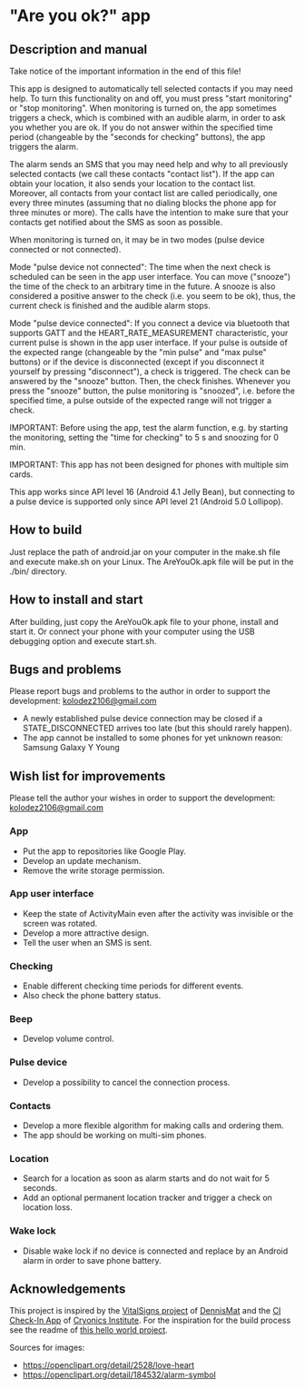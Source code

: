 # "Are you ok?" app

## Description and manual

Take notice of the important information in the end of this file!

This app is designed to automatically tell selected contacts if you may need help. To turn this functionality on and off, you must press "start monitoring" or "stop monitoring". When monitoring is turned on, the app sometimes triggers a check, which is combined with an audible alarm, in order to ask you whether you are ok. If you do not answer within the specified time period (changeable by the "seconds for checking" buttons), the app triggers the alarm.

The alarm sends an SMS that you may need help and why to all previously selected contacts (we call these contacts "contact list"). If the app can obtain your location, it also sends your location to the contact list. Moreover, all contacts from your contact list are called periodically, one every three minutes (assuming that no dialing blocks the phone app for three minutes or more). The calls have the intention to make sure that your contacts get notified about the SMS as soon as possible.

When monitoring is turned on, it may be in two modes (pulse device connected or not connected).

Mode "pulse device not connected": The time when the next check is scheduled can be seen in the app user interface. You can move ("snooze") the time of the check to an arbitrary time in the future. A snooze is also considered a positive answer to the check (i.e. you seem to be ok), thus, the current check is finished and the audible alarm stops.

Mode "pulse device connected": If you connect a device via bluetooth that supports GATT and the HEART_RATE_MEASUREMENT characteristic, your current pulse is shown in the app user interface. If your pulse is outside of the expected range (changeable by the "min pulse" and "max pulse" buttons) or if the device is disconnected (except if you disconnect it yourself by pressing "disconnect"), a check is triggered. The check can be answered by the "snooze" button. Then, the check finishes. Whenever you press the "snooze" button, the pulse monitoring is "snoozed", i.e. before the specified time, a pulse outside of the expected range will not trigger a check.

IMPORTANT: Before using the app, test the alarm function, e.g. by starting the monitoring, setting the "time for checking" to 5 s and snoozing for 0 min.

IMPORTANT: This app has not been designed for phones with multiple sim cards.

This app works since API level 16 (Android 4.1 Jelly Bean), but connecting to a pulse device is supported only since API level 21 (Android 5.0 Lollipop).

## How to build

Just replace the path of android.jar on your computer in the make.sh file and execute make.sh on your Linux. The AreYouOk.apk file will be put in the ./bin/ directory.

## How to install and start

After building, just copy the AreYouOk.apk file to your phone, install and start it. Or connect your phone with your computer using the USB debugging option and execute start.sh.

## Bugs and problems

Please report bugs and problems to the author in order to support the development: [kolodez2106@gmail.com](mailto:kolodez2106@gmail.com)

* A newly established pulse device connection may be closed if a STATE_DISCONNECTED arrives too late (but this should rarely happen).
* The app cannot be installed to some phones for yet unknown reason: Samsung Galaxy Y Young

## Wish list for improvements

Please tell the author your wishes in order to support the development: kolodez2106@gmail.com

### App

* Put the app to repositories like Google Play.
* Develop an update mechanism.
* Remove the write storage permission.

### App user interface

* Keep the state of ActivityMain even after the activity was invisible or the screen was rotated.
* Develop a more attractive design.
* Tell the user when an SMS is sent.

### Checking

* Enable different checking time periods for different events.
* Also check the phone battery status.

### Beep

* Develop volume control.

### Pulse device

* Develop a possibility to cancel the connection process.

### Contacts

* Develop a more flexible algorithm for making calls and ordering them.
* The app should be working on multi-sim phones.

### Location

* Search for a location as soon as alarm starts and do not wait for 5 seconds.
* Add an optional permanent location tracker and trigger a check on location loss.

### Wake lock

* Disable wake lock if no device is connected and replace by an Android alarm in order to save phone battery.

## Acknowledgements

This project is inspired by the [VitalSigns project](https://github.com/DennisMat/VitalSigns) of [DennisMat](https://github.com/DennisMat) and the [CI Check-In App](https://www.cryonics.org/resources/ci-check-in-app) of [Cryonics Institute](https://www.cryonics.org/). For the inspiration for the build process see the readme of [this hello world project](https://github.com/Kolodez2106/HelloWorld-app-compiled-in-bash).

Sources for images:
* https://openclipart.org/detail/2528/love-heart
* https://openclipart.org/detail/184532/alarm-symbol

